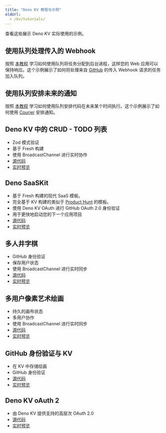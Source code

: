 ```yaml
---
title: "Deno KV 教程与示例"
oldUrl:
  - /kv/tutorials/
---
```


查看这些展示 Deno KV 实际使用的示例。

## 使用队列处理传入的 Webhook

按照 [本教程](./webhook_processor.md) 学习如何使用队列将任务分配到后台进程，这样您的 Web 应用可以保持响应。这个示例展示了如何将处理来自 [GitHub](https://www.github.com) 的传入 Webhook 请求的任务加入队列。

## 使用队列安排未来的通知

按照 [本教程](./schedule_notification.md) 学习如何使用队列安排代码在未来某个时间执行。这个示例展示了如何使用 [Courier](https://www.courier.com/) 安排通知。

## Deno KV 中的 CRUD - TODO 列表

- Zod 模式验证
- 基于 Fresh 构建
- 使用 BroadcastChannel 进行实时协作
- [源代码](https://github.com/denoland/showcase_todo)
- [实时预览](https://showcase-todo.deno.dev/)

## Deno SaaSKit

- 基于 Fresh 构建的现代 SaaS 模板。
- 完全基于 KV 构建的类似于 [Product Hunt](https://www.producthunt.com/) 的模板。
- 使用 Deno KV OAuth 进行 GitHub OAuth 2.0 身份验证
- 用于更快地启动您的下一个应用项目
- [源代码](https://github.com/denoland/saaskit)
- [实时预览](https://hunt.deno.land/)

## 多人井字棋

- GitHub 身份验证
- 保存用户状态
- 使用 BroadcastChannel 进行实时同步
- [源代码](https://github.com/denoland/tic-tac-toe)
- [实时预览](https://tic-tac-toe-game.deno.dev/)

## 多用户像素艺术绘画

- 持久的画布状态
- 多用户协作
- 使用 BroadcastChannel 进行实时同步
- [源代码](https://github.com/denoland/pixelpage)
- [实时预览](https://pixelpage.deno.dev/)

## GitHub 身份验证与 KV

- 在 KV 中存储绘画
- GitHub 身份验证
- [源代码](https://github.com/hashrock/kv-sketchbook)
- [实时预览](https://hashrock-kv-sketchbook.deno.dev/)

## Deno KV oAuth 2

- 由 Deno KV 提供支持的高层次 OAuth 2.0
- [源代码](https://github.com/denoland/deno_kv_oauth)
- [实时预览](https://kv-oauth.deno.dev/)